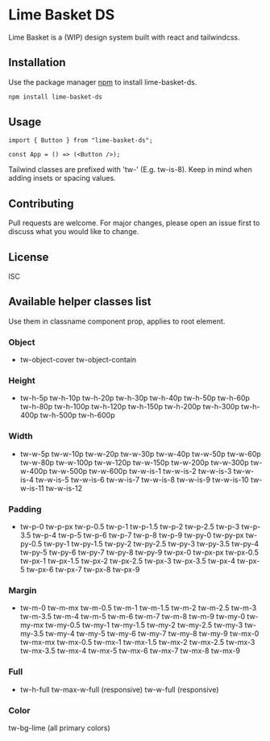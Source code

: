 # Lime Basket DS

Lime Basket is a (WIP) design system built with react and tailwindcss.

## Installation

Use the package manager [npm](https://npm.com) to install lime-basket-ds.

```bash
npm install lime-basket-ds
```

## Usage

```react
import { Button } from "lime-basket-ds";

const App = () => (<Button />);
```

Tailwind classes are prefixed with 'tw-' (E.g. tw-is-8). Keep in mind when
adding insets or spacing values.

## Contributing

Pull requests are welcome. For major changes, please open an issue first to
discuss what you would like to change.

## License

ISC

## Available helper classes list

Use them in classname component prop, applies to root element.

### Object
* tw-object-cover tw-object-contain 
### Height
* tw-h-5p tw-h-10p tw-h-20p tw-h-30p tw-h-40p
tw-h-50p tw-h-60p tw-h-80p tw-h-100p tw-h-120p tw-h-150p tw-h-200p tw-h-300p
tw-h-400p tw-h-500p tw-h-600p 
### Width
* tw-w-5p tw-w-10p tw-w-20p tw-w-30p tw-w-40p
tw-w-50p tw-w-60p tw-w-80p tw-w-100p tw-w-120p tw-w-150p tw-w-200p tw-w-300p
tw-w-400p tw-w-500p tw-w-600p tw-w-is-1 tw-w-is-2 tw-w-is-3 tw-w-is-4 tw-w-is-5
tw-w-is-6 tw-w-is-7 tw-w-is-8 tw-w-is-9 tw-w-is-10 tw-w-is-11 tw-w-is-12 
### Padding
* tw-p-0 tw-p-px tw-p-0.5 tw-p-1 tw-p-1.5 tw-p-2 tw-p-2.5 tw-p-3 tw-p-3.5 tw-p-4 tw-p-5
tw-p-6 tw-p-7 tw-p-8 tw-p-9 tw-py-0 tw-py-px tw-py-0.5 tw-py-1 tw-py-1.5 tw-py-2
tw-py-2.5 tw-py-3 tw-py-3.5 tw-py-4 tw-py-5 tw-py-6 tw-py-7 tw-py-8 tw-py-9 tw-px-0 tw-px-px tw-px-0.5 tw-px-1 tw-px-1.5 tw-px-2 tw-px-2.5 tw-px-3 tw-px-3.5
tw-px-4 tw-px-5 tw-px-6 tw-px-7 tw-px-8 tw-px-9 
### Margin
* tw-m-0 tw-m-mx tw-m-0.5 tw-m-1 tw-m-1.5 tw-m-2 tw-m-2.5 tw-m-3 tw-m-3.5 tw-m-4 tw-m-5 tw-m-6 tw-m-7 tw-m-8
tw-m-9 tw-my-0 tw-my-mx tw-my-0.5 tw-my-1 tw-my-1.5 tw-my-2 tw-my-2.5 tw-my-3
tw-my-3.5 tw-my-4 tw-my-5 tw-my-6 tw-my-7 tw-my-8 tw-my-9 tw-mx-0 tw-mx-mx
tw-mx-0.5 tw-mx-1 tw-mx-1.5 tw-mx-2 tw-mx-2.5 tw-mx-3 tw-mx-3.5 tw-mx-4 tw-mx-5
tw-mx-6 tw-mx-7 tw-mx-8 tw-mx-9 
### Full
* tw-h-full tw-max-w-full (responsive) tw-w-full (responsive)
### Color
tw-bg-lime (all primary colors) 
